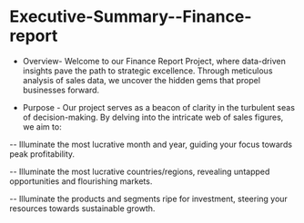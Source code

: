 # Executive-Summary--Finance-report

- Overview- Welcome to our Finance Report Project, where data-driven insights pave the path to strategic excellence. Through meticulous analysis of sales data, we uncover the hidden gems that propel businesses forward.

- Purpose - Our project serves as a beacon of clarity in the turbulent seas of decision-making. By delving into the intricate web of sales figures, we aim to:

-- Illuminate the most lucrative month and year, guiding your focus towards peak profitability.

-- Illuminate the most lucrative countries/regions, revealing untapped opportunities and flourishing markets.

-- Illuminate the products and segments ripe for investment, steering your resources towards sustainable growth.
